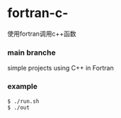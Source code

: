 # fortran-c-
使用fortran调用c++函数

### main branche
simple projects using C++ in Fortran

### example
    $ ./run.sh
    $ ./out